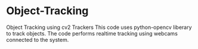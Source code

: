 # Object-Tracking
Object Tracking using cv2 Trackers
This code uses python-opencv liberary to track objects. The code performs realtime tracking using webcams connected to the system. 
